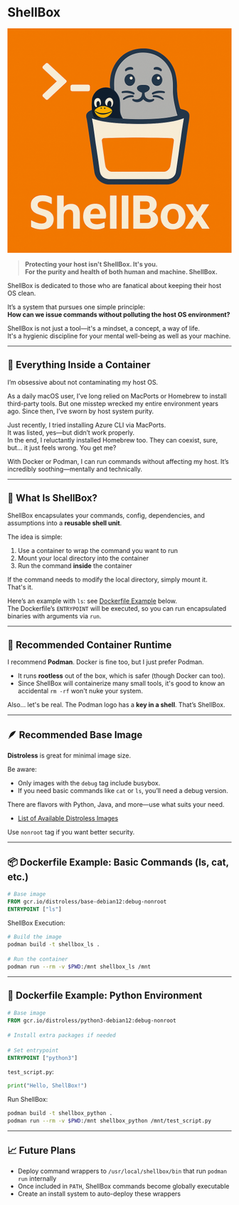 # ShellBox

![ShellBox_Logo](./ShellBox_Logo_Title.png)

> **Protecting your host isn't ShellBox. It's you.**  
> **For the purity and health of both human and machine. ShellBox.**

ShellBox is dedicated to those who are fanatical about keeping their host OS clean.

It’s a system that pursues one simple principle:  
**How can we issue commands without polluting the host OS environment?**

ShellBox is not just a tool—it's a mindset, a concept, a way of life.  
It's a hygienic discipline for your mental well-being as well as your machine.

---

## 🧼 Everything Inside a Container

I’m obsessive about not contaminating my host OS.

As a daily macOS user, I’ve long relied on MacPorts or Homebrew to install third-party tools. But one misstep wrecked my entire environment years ago. Since then, I’ve sworn by host system purity.

Just recently, I tried installing Azure CLI via MacPorts.  
It was listed, yes—but didn’t work properly.  
In the end, I reluctantly installed Homebrew too. They can coexist, sure, but... it just feels wrong. You get me?

With Docker or Podman, I can run commands without affecting my host. It’s incredibly soothing—mentally and technically.

---

## 🧰 What Is ShellBox?

ShellBox encapsulates your commands, config, dependencies, and assumptions into a **reusable shell unit**.

The idea is simple:

1. Use a container to wrap the command you want to run
2. Mount your local directory into the container
3. Run the command **inside** the container

If the command needs to modify the local directory, simply mount it.  
That's it.

Here’s an example with `ls`: see [Dockerfile Example](#dockerfile-example) below.  
The Dockerfile’s `ENTRYPOINT` will be executed, so you can run encapsulated binaries with arguments via `run`.

---

## 🏃 Recommended Container Runtime

I recommend **Podman**. Docker is fine too, but I just prefer Podman.

- It runs **rootless** out of the box, which is safer (though Docker can too).
- Since ShellBox will containerize many small tools, it's good to know an accidental `rm -rf` won't nuke your system.

Also... let's be real. The Podman logo has a **key in a shell**. That’s ShellBox.

---

## 🪶 Recommended Base Image

**Distroless** is great for minimal image size.

Be aware:
- Only images with the `debug` tag include busybox.
- If you need basic commands like `cat` or `ls`, you’ll need a debug version.

There are flavors with Python, Java, and more—use what suits your need.

- [List of Available Distroless Images](https://github.com/GoogleContainerTools/distroless?tab=readme-ov-file#what-images-are-available)

Use `nonroot` tag if you want better security.

---

## 📦 Dockerfile Example: Basic Commands (ls, cat, etc.)

```Dockerfile
# Base image
FROM gcr.io/distroless/base-debian12:debug-nonroot
ENTRYPOINT ["ls"]
```

ShellBox Execution:

```sh
# Build the image
podman build -t shellbox_ls .

# Run the container
podman run --rm -v $PWD:/mnt shellbox_ls /mnt
```

---

## 🐍 Dockerfile Example: Python Environment

```Dockerfile
# Base image
FROM gcr.io/distroless/python3-debian12:debug-nonroot

# Install extra packages if needed

# Set entrypoint
ENTRYPOINT ["python3"]
```

`test_script.py`:

```python
print("Hello, ShellBox!")
```

Run ShellBox:

```sh
podman build -t shellbox_python .
podman run --rm -v $PWD:/mnt shellbox_python /mnt/test_script.py
```

---

## 📈 Future Plans

- Deploy command wrappers to `/usr/local/shellbox/bin` that run `podman run` internally
- Once included in `PATH`, ShellBox commands become globally executable
- Create an install system to auto-deploy these wrappers
